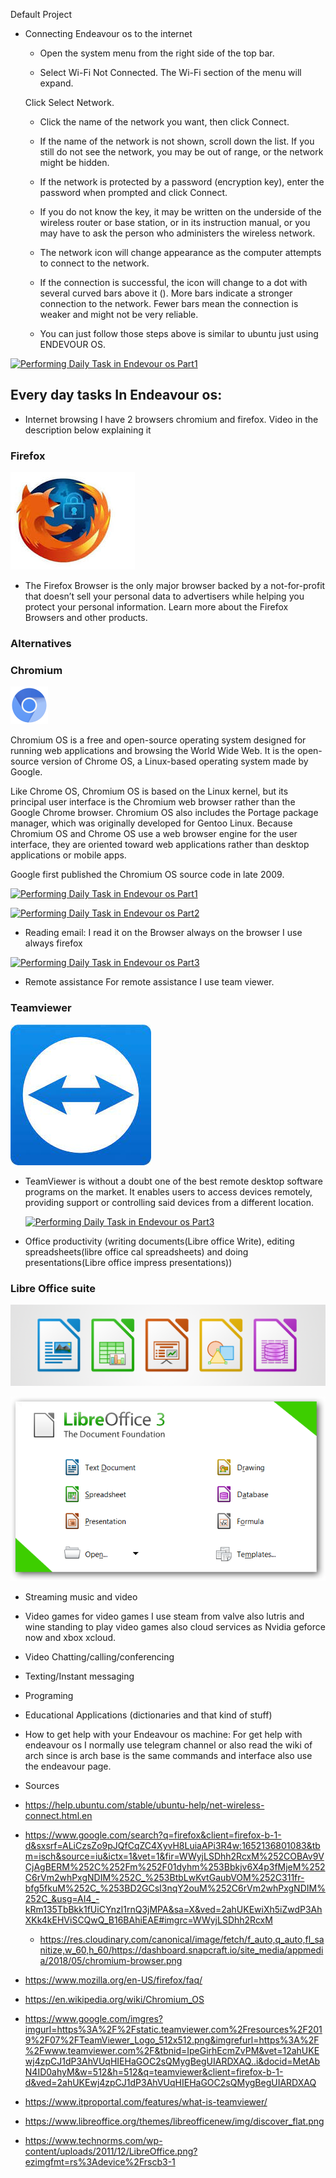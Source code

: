 Default Project

*  Connecting Endeavour os to the internet



    * Open the system menu from the right side of the top bar.

    * Select Wi-Fi Not Connected. The Wi-Fi section of the menu will expand.

    Click Select Network.

    * Click the name of the network you want, then click Connect.

    * If the name of the network is not shown, scroll down the list. If you still do not see the network, you may be out of range, or the network might be hidden.

    * If the network is protected by a password (encryption key), enter the password when prompted and click Connect.

    * If you do not know the key, it may be written on the underside of the wireless router or base station, or in its instruction manual, or you may have to ask the person who administers the wireless network.

    * The network icon will change appearance as the computer attempts to connect to the network.

    * If the connection is successful, the icon will change to a dot with several curved bars above it (). More bars indicate a stronger connection to the network. Fewer bars mean the connection is weaker and might not be very reliable.

    * You can just follow those steps above is similar to ubuntu just using ENDEVOUR OS.


  [![Performing Daily Task in Endevour os Part1](https://res.cloudinary.com/marcomontalbano/image/upload/v1652059146/video_to_markdown/images/youtube--AFwpYXWYGVo-c05b58ac6eb4c4700831b2b3070cd403.jpg)](https://youtu.be/AFwpYXWYGVo "Performing Daily Task in Endevour os Part1")


 ## Every day tasks In Endeavour os:

* Internet browsing I have 2 browsers chromium and firefox. Video in the description below explaining it

### Firefox
![Firefox Browser](Firefox-Browser.jpg)

* The Firefox Browser is the only major browser backed by a not-for-profit that doesn’t sell your personal data to advertisers while helping you protect your personal information. Learn more about the Firefox Browsers and other products.

### Alternatives

### Chromium

![Chromium](chromium-browser.webp)

Chromium OS is a free and open-source operating system designed for running web applications and browsing the World Wide Web. It is the open-source version of Chrome OS, a Linux-based operating system made by Google.

Like Chrome OS, Chromium OS is based on the Linux kernel, but its principal user interface is the Chromium web browser rather than the Google Chrome browser. Chromium OS also includes the Portage package manager, which was originally developed for Gentoo Linux. Because Chromium OS and Chrome OS use a web browser engine for the user interface, they are oriented toward web applications rather than desktop applications or mobile apps.

Google first published the Chromium OS source code in late 2009. 

  [![Performing Daily Task in Endevour os Part1](https://res.cloudinary.com/marcomontalbano/image/upload/v1652059146/video_to_markdown/images/youtube--AFwpYXWYGVo-c05b58ac6eb4c4700831b2b3070cd403.jpg)](https://youtu.be/AFwpYXWYGVo "Performing Daily Task in Endevour os Part1")

[![Performing Daily Task in Endevour os Part2](https://res.cloudinary.com/marcomontalbano/image/upload/v1652060917/video_to_markdown/images/youtube--jKfBHya3DTE-c05b58ac6eb4c4700831b2b3070cd403.jpg)](https://youtu.be/jKfBHya3DTE "Performing Daily Task in Endevour os Part2")

* Reading email: I read it on the Browser always on the browser I use always firefox

[![Performing Daily Task in Endevour os Part3](https://res.cloudinary.com/marcomontalbano/image/upload/v1652144367/video_to_markdown/images/youtube--E0S7ta6maKM-c05b58ac6eb4c4700831b2b3070cd403.jpg)](https://youtu.be/E0S7ta6maKM "Performing Daily Task in Endevour os Part3")

            
* Remote assistance For remote assistance I use team viewer.

### Teamviewer 

![Teamviewer](Teamviewer.jpg)

* TeamViewer is without a doubt one of the best remote desktop software programs on the market. It enables users to access devices remotely, providing support or controlling said devices from a different location.
  
  [![Performing Daily Task in Endevour os Part3](https://res.cloudinary.com/marcomontalbano/image/upload/v1652144367/video_to_markdown/images/youtube--E0S7ta6maKM-c05b58ac6eb4c4700831b2b3070cd403.jpg)](https://youtu.be/E0S7ta6maKM "Performing Daily Task in Endevour os Part3")

* Office productivity (writing documents(Libre office Write), editing spreadsheets(libre office cal spreadsheets) and doing presentations(Libre office impress presentations))

### Libre Office suite

![Libre-Office-suite](Libre-office-suite.png)


![Libre-Office-suite](LibreOffice.png)



  
* Streaming music and video
* Video games  for video games I use steam from valve also lutris and wine standing to play video games also cloud services as Nvidia geforce now and xbox xcloud.
  
* Video Chatting/calling/conferencing

* Texting/Instant messaging

* Programing
* Educational Applications (dictionaries and that kind of stuff)

* How to get help with your Endeavour os machine: For get help with endeavour os I normally use telegram channel or also read the wiki of arch since is arch base is the same commands and interface also use the endeavour page. 

* Sources
  
* https://help.ubuntu.com/stable/ubuntu-help/net-wireless-connect.html.en

* https://www.google.com/search?q=firefox&client=firefox-b-1-d&sxsrf=ALiCzsZo9pJQfCqZC4XyvH8LuiaAPi3R4w:1652136801083&tbm=isch&source=iu&ictx=1&vet=1&fir=WWyjLSDhh2RcxM%252COBAv9VCjAgBERM%252C%252Fm%252F01dyhm%253Bbkjv6X4p3fMjeM%252C6rVm2whPxgNDIM%252C_%253BtbLwKvtGaubVOM%252C311fr-bfg5fkuM%252C_%253BD2GCsI3nqY2ouM%252C6rVm2whPxgNDIM%252C_&usg=AI4_-kRm135TbBkk1fUiCYnzl1rnQ3jMPA&sa=X&ved=2ahUKEwiXh5iZwdP3AhXKk4kEHViSCQwQ_B16BAhiEAE#imgrc=WWyjLSDhh2RcxM
  
  
  * https://res.cloudinary.com/canonical/image/fetch/f_auto,q_auto,fl_sanitize,w_60,h_60/https://dashboard.snapcraft.io/site_media/appmedia/2018/05/chromium-browser.png  


* https://www.mozilla.org/en-US/firefox/faq/

* https://en.wikipedia.org/wiki/Chromium_OS


* https://www.google.com/imgres?imgurl=https%3A%2F%2Fstatic.teamviewer.com%2Fresources%2F2019%2F07%2FTeamViewer_Logo_512x512.png&imgrefurl=https%3A%2F%2Fwww.teamviewer.com%2F&tbnid=IpeGirhEcmZvPM&vet=12ahUKEwj4zpCJ1dP3AhVUqHIEHaGOC2sQMygBegUIARDXAQ..i&docid=MetAbN4ID0ahyM&w=512&h=512&q=teamviewer&client=firefox-b-1-d&ved=2ahUKEwj4zpCJ1dP3AhVUqHIEHaGOC2sQMygBegUIARDXAQ

* https://www.itproportal.com/features/what-is-teamviewer/

* https://www.libreoffice.org/themes/libreofficenew/img/discover_flat.png

* https://www.technorms.com/wp-content/uploads/2011/12/LibreOffice.png?ezimgfmt=rs%3Adevice%2Frscb3-1